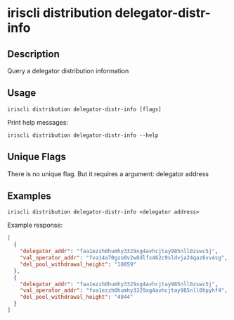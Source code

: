 # iriscli distribution delegator-distr-info

## Description

Query a delegator distribution information

## Usage

```
iriscli distribution delegator-distr-info [flags]
```

Print help messages:
```
iriscli distribution delegator-distr-info --help
```

## Unique Flags

There is no unique flag. But it requires a argument: delegator address

## Examples

```
iriscli distribution delegator-distr-info <delegator address> 
```
Example response:
```json
[
  {
    "delegator_addr": "faa1ezzh0humhy3329xg4avhcjtay985nll0zswc5j",
    "val_operator_addr": "fva14a70gzu0v2w8dlfx462c9sldvja24qaz6vv4sg",
    "del_pool_withdrawal_height": "10859"
  },
  {
    "delegator_addr": "faa1ezzh0humhy3329xg4avhcjtay985nll0zswc5j",
    "val_operator_addr": "fva1ezzh0humhy3329xg4avhcjtay985nll0hpyhf4",
    "del_pool_withdrawal_height": "4044"
  }
]
```